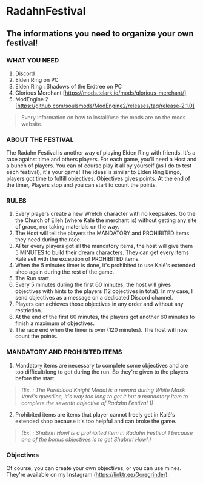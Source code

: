 # RadahnFestival
## The informations you need to organize your own festival! 
### WHAT YOU NEED
1. Discord
2. Elden Ring on PC
3. Elden Ring : Shadows of the Erdtree on PC
4. Glorious Merchant [https://mods.tclark.io/mods/glorious-merchant/]
5. ModEngine 2 [https://github.com/soulsmods/ModEngine2/releases/tag/release-2.1.0]
>Every information on how to install/use the mods are on the mods website. 

### ABOUT THE FESTIVAL
The Radahn Festival is another way of playing Elden Ring with friends. It's a race against time and others players. For each game, you'll need a Host and a bunch of players. You can of course play it all by yourself (as I do to test each festival), it's your game! The ideas is similar to Elden Ring Bingo, players got time to fulfill objectives. Objectives gives points. At the end of the timer, Players stop and you can start to count the points. 

### RULES
1. Every players create a new Wretch character with no keepsakes. Go the the Church of Elleh (where Kalé the merchant is) without getting any site of grace, nor taking materials on the way.
2. The Host will tell the players the MANDATORY and PROHIBITED items they need during the race.
3. AFter every players got all the mandatory items, the host will give them 5 MINUTES to build their dream characters. They can get every items Kalé sell with the exception of PROHIBITED items.
4. When the 5 minutes timer is done, it's prohibited to use Kalé's extended shop again during the rest of the game. 
5. The Run start.
6. Every 5 minutes during the first 60 minutes, the host will gives objectives with hints to the players (12 objectives in total). In my case, I send objectives as a message on a dedicated Discord channel.
7. Players can achieves those objectives in any order and without any restriction.
8. At the end of the first 60 minutes, the players got another 60 minutes to finish a maximum of objectives.
9. The race end when the timer is over (120 minutes). The host will now count the points. 

### MANDATORY AND PROHIBITED ITEMS
1. Mandatory items are necessary to complete some objectives and are too difficult/long to get during the run. So they're given to the players before the start.
>_(Ex. : The Pureblood Knight Medal is a reward during White Mask Varé's questline, it's way too long to get it but a mandatory item to complete the seventh objective of Radahn Festival 1)_
2. Prohibited items are items that player cannot freely get in Kalé's extended shop because it's too helpful and can broke the game.
>_(Ex. : Shabriri Howl is a prohibited item in Radahn Festival 1 because one of the bonus objectives is to get Shabriri Howl.)_

### Objectives
Of course, you can create your own objectives, or you can use mines. They're available on my Instagram (https://linktr.ee/Goregrinder). 
